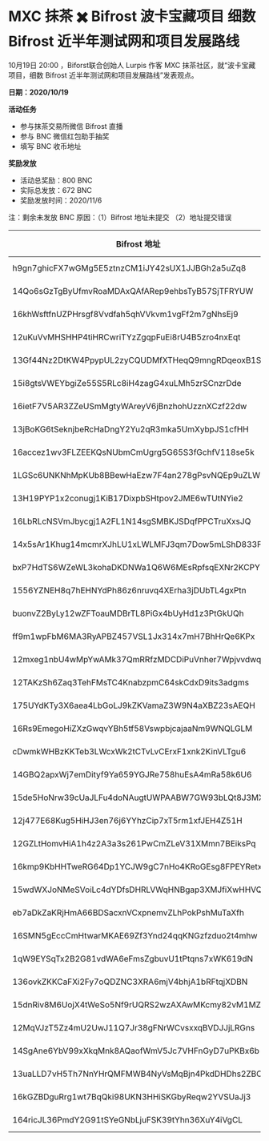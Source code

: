# MXC 抹茶 ✖️ Bifrost 波卡宝藏项目 细数 Bifrost 近半年测试网和项目发展路线

10月19日 20:00 ，Biforst联合创始人 Lurpis 作客 MXC 抹茶社区，就“波卡宝藏项目，细数 Bifrost 近半年测试网和项目发展路线”发表观点。

**日期：2020/10/19**

**活动任务**

- 参与抹茶交易所微信 Bifrost 直播
- 参与 BNC 微信红包助手抽奖
- 填写 BNC 收币地址

**奖励发放**

- 活动总奖励：800 BNC
- 实际总发放：672 BNC
- 奖励发放时间：2020/11/6

注：剩余未发放 BNC 原因：（1）Bifrost 地址未提交 （2）地址提交错误

| Bifrost 地址                                       | BNC 余额  |
| ------------------------------------------------ | ------- |
| h9gn7ghicFX7wGMg5E5ztnzCM1iJY42sUX1JJBGh2a5uZq8  | 8 BNC   |
| 14Qo6sGzTgByUfmvRoaMDAxQAfARep9ehbsTyB57SjTFRYUW | 8 BNC   |
| 16khWsftfnUZPHrsgf8Vvdfah5qhVVkvm1vgFf2m7gNhsEj9 | 8 BNC   |
| 12uKuVvMHSHHP4tiHRCwriTYzZgqpFuEi8rU4B5zro4nxEqt | 8 BNC   |
| 13Gf44Nz2DtKW4PpypUL2zyCQUDMfXTHeqQ9mngRDqeoxB1S | 8 BNC   |
| 15i8gtsVWEYbgiZe55S5RLc8iH4zagG4xuLMh5zrSCnzrDde | 8 BNC   |
| 16ietF7V5AR3ZZeUSmMgtyWAreyV6jBnzhohUzznXCzf22dw | 8 BNC   |
| 13jBoKG6tSeknjbeRcHaDngY2Yu2qR3mka5UmXybpJS1cfHH | 8 BNC   |
| 16accez1wv3FLZEEKQsNUbmCmUgrg5G65S3fGchfV118se5k | 8 BNC   |
| 1LGSc6UNKNhMpKUb8BBewHaEzw7F4an278gPsvNQEp9uZLW  | 8 BNC   |
| 13H19PYP1x2conugj1KiB17DixpbSHtpov2JME6wTUtNYie2 | 8 BNC   |
| 16LbRLcNSVmJbycgj1A2FL1N14sgSMBKJSDqfPPCTruXxsJQ | 8 BNC   |
| 14x5sAr1Khug14mcmrXJhLU1xLWLMFJ3qm7Dow5mLShD833F | 8 BNC   |
| bxP7HdTS6WZeWL3kohaDKDNWa1Q6W6MEsRpfsqEXNr2KCPY  | 8 BNC   |
| 1556YZNEH8q7hEHNYdPh86z6nruvq4XErha3jDUbTL4gxPtn | 8 BNC   |
| buonvZ2ByLy12wZFToauMDBrTL8PiGx4bUyHd1z3PtGkUQh  | 8 BNC   |
| ff9m1wpFbM6MA3RyAPBZ457VSL1Jx314x7mH7BhHrQe6KPx  | 8 BNC   |
| 12mxeg1nbU4wMpYwAMk37QmRRfzMDCDiPuVnher7Wpjvvdwq | 8 BNC   |
| 12TAKzSh6Zaq3TehFMsTC4KnabzpmC64skCdxD9its3adgms | 8 BNC   |
| 175UYdKTy3X6aea4LbGoLJ9kZKVamaZ3W9N4aXBZ23sAEQH  | 8 BNC   |
| 16Rs9EmegoHiZXzGwqvYBh5tf58VswpbjcajaaNm9WNQLGLM | 8 BNC   |
| cDwmkWHBzKKTeb3LWcxWk2tCTvLvCErxF1xnk2KinVLTgu6  | 8 BNC   |
| 14GBQ2apxWj7emDityf9Ya659YGJRe758huEsA4mRa58k6U6 | 8 BNC   |
| 15de5HoNrw39cUaJLFu4doNAugtUWPAABW7GW93bLQt8J3MX | 8 BNC   |
| 12j477E68Kug5HiHJ3en76j6YYhzCip7xT5rm1xfJEH4Z51H | 8 BNC   |
| 12GZLtHomvHiA1h4z2A3a3s261PwCmZLeV31XMmn7BEiksPq | 8 BNC   |
| 16kmp9KbHHTweRG64Dp1YCJW9gC7nHo4KRoGEsg8FPEYRetx | 8 BNC   |
| 15wdWXJoNMeSVoiLc4dYDfsDHRLVWqHNBgap3XMJfiXwHHVQ | 8 BNC   |
| eb7aDkZaKRjHmA66BDSacxnVCxpnemvZLhPokPshMuTaXfh  | 8 BNC   |
| 16SMN5gEccCmHtwarMKAE69Zf3Ynd24qqKNGzfzduo2t4mhw | 8 BNC   |
| 1qW9EYSqTx2B2G81vdWA6eFmsZgbuvU1tPtqns7xWK619dN  | 8 BNC   |
| 136ovkZKKCaFXi2Fy7oQDZNC3XRA6mjV4bhjA1bRFtqjXDBN | 8 BNC   |
| 15dnRiv8M6UojX4tWeSo5Nf9rUQRS2wzAXAwMKcmy82vM1MZ | 8 BNC   |
| 12MqVJzT5Zz4mU2UwJ11Q7Jr38gFNrWCvsxxqBVDJJjLRGns | 8 BNC   |
| 14SgAne6YbV99xXkqMnk8AQaofWmV5Jc7VHFnGyD7uPKBx6b | 100 BNC |
| 13uaLLD7vH5Th7NnYHrQMFMWB4NyVsMqBjn4PkdDHDhs2ZBC | 100 BNC |
| 16kGZBDguRrg1wt7BqQki98UKN3HHiSKGbyReqw2YVSUaJj3 | 100 BNC |
| 164ricJL36PmdY2G91tSYeGNbLjuFSK39tYhn36XuY4iVgCL | 100 BNC |


